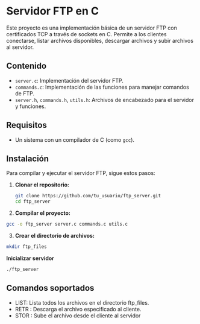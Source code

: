 # Servidor FTP en C

Este proyecto es una implementación básica de un servidor FTP con certificados TCP a través de sockets en C. Permite a los clientes conectarse, listar archivos disponibles, descargar archivos y subir archivos al servidor.

## Contenido

- `server.c`: Implementación del servidor FTP.
- `commands.c`: Implementación de las funciones para manejar comandos de FTP.
- `server.h`, `commands.h`, `utils.h`: Archivos de encabezado para el servidor y funciones.

## Requisitos

- Un sistema con un compilador de C (como `gcc`).

## Instalación

Para compilar y ejecutar el servidor FTP, sigue estos pasos:

1. **Clonar el repositorio:**

   ```bash
   git clone https://github.com/tu_usuario/ftp_server.git
   cd ftp_server
   ```
  
2. **Compilar el proyecto:**
  ```bash
  gcc -o ftp_server server.c commands.c utils.c
  ```

3. **Crear el directorio de archivos:**
  ```bash
  mkdir ftp_files
  ```

**Inicializar servidor**
```bash 
./ftp_server
```


## Comandos soportados
  - LIST: Lista todos los archivos en el directorio ftp_files.
  - RETR <filename>: Descarga el archivo especificado al cliente.
  - STOR <filename>: Sube el archivo desde el cliente al servidor
